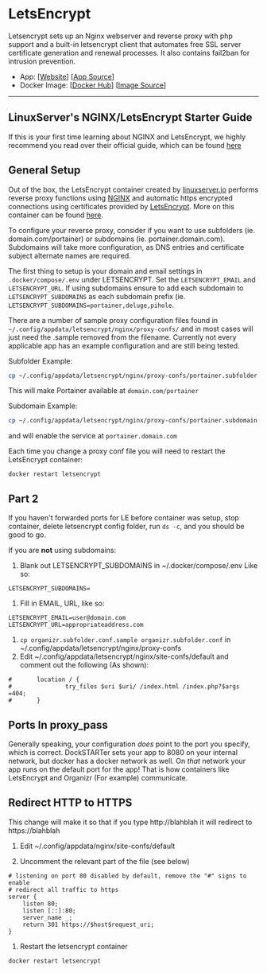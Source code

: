 # LetsEncrypt

Letsencrypt sets up an Nginx webserver and reverse proxy with php support and a built-in letsencrypt client that automates free SSL server certificate generation and renewal processes. It also contains fail2ban for intrusion prevention.

- App: [[Website](https://letsencrypt.org/)] [[App Source](https://github.com/linuxserver/docker-letsencrypt)]
- Docker Image: [[Docker Hub](https://hub.docker.com/)] [[Image Source](https://hub.docker.com/r/linuxserver/letsencrypt/)]

---

## LinuxServer's NGINX/LetsEncrypt Starter Guide

If this is your first time learning about NGINX and LetsEncrypt, we highly recommend you read over their official guide, which can be found [here](https://blog.linuxserver.io/2019/04/25/letsencrypt-nginx-starter-guide/)

## General Setup

Out of the box, the LetsEncrypt container created by [linuxserver.io](https://www.linuxserver.io/) performs reverse proxy functions using [NGINX](https://www.nginx.com/) and automatic https encrypted connections using certificates provided by [LetsEncrypt](https://letsencrypt.org/). More on this container can be found [here](https://hub.docker.com/r/linuxserver/letsencrypt/).

To configure your reverse proxy, consider if you want to use subfolders (ie. domain.com/portainer) or subdomains (ie. portainer.domain.com). Subdomains will take more configuration, as DNS entries and certificate subject alternate names are required.

The first thing to setup is your domain and email settings in `.docker/compose/.env` under LETSENCRYPT. Set the `LETSENCRYPT_EMAIL` and `LETSENCRYPT_URL`. If using subdomains ensure to add each subdomain to `LETSENCRYPT_SUBDOMAINS` as each subdomain prefix (ie. `LETSENCRYPT_SUBDOMAINS=portainer,deluge,pihole`.

There are a number of sample proxy configuration files found in `~/.config/appdata/letsencrypt/nginx/proxy-confs/` and in most cases will just need the .sample removed from the filename. Currently not every applicable app has an example configuration and are still being tested.

Subfolder Example:

```bash
cp ~/.config/appdata/letsencrypt/nginx/proxy-confs/portainer.subfolder.conf.sample ~/.config/appdata/letsencrypt/nginx/proxy-confs/portainer.subfolder.conf
```

This will make Portainer available at `domain.com/portainer`

Subdomain Example:

```bash
cp ~/.config/appdata/letsencrypt/nginx/proxy-confs/portainer.subdomain.conf.sample ~/.config/appdata/letsencrypt/nginx/proxy-confs/portainer.subdomain.conf
```

and will enable the service at `portainer.domain.com`

Each time you change a proxy conf file you will need to restart the LetsEncrypt container:

`docker restart letsencrypt`

## Part 2

If you haven't forwarded ports for LE before container was setup, stop container, delete letsencrypt config folder, run `ds -c`, and you should be good to go.

If you are **not** using subdomains:

1. Blank out LETSENCRYPT_SUBDOMAINS in ~/.docker/compose/.env Like so:

```nginx
LETSENCRYPT_SUBDOMAINS=
```

1. Fill in EMAIL, URL, like so:

```env
LETSENCRYPT_EMAIL=user@domain.com
LETSENCRYPT_URL=appropriateaddress.com
```

1. `cp organizr.subfolder.conf.sample organizr.subfolder.conf` in ~/.config/appdata/letsencrypt/nginx/proxy-confs
1. Edit ~/.config/appdata/letsencrypt/nginx/site-confs/default and comment out the following (As shown):

```nginx
#       location / {
#               try_files $uri $uri/ /index.html /index.php?$args =404;
#       }
```

## Ports In proxy_pass

Generally speaking, your configuration _does_ point to the port you specify, which is correct. DockSTARTer sets your app to 8080 on your internal network, but docker has a docker network as well. On _that_ network your app runs on the default port for the app! That is how containers like LetsEncrypt and Organizr (For example) communicate.

## Redirect HTTP to HTTPS

This change will make it so that if you type http://blahblah it will redirect to https://blahblah

1. Edit ~/.config/appdata/nginx/site-confs/default

1. Uncomment the relevant part of the file (see below)

```nginx
# listening on port 80 disabled by default, remove the "#" signs to enable
# redirect all traffic to https
server {
    listen 80;
    listen [::]:80;
    server_name _;
    return 301 https://$host$request_uri;
}
```

1. Restart the letsencrypt container

`docker restart letsencrypt`
